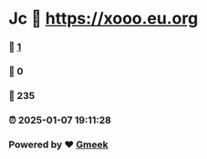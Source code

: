 #  Jc  :link: https://xooo.eu.org 
### :page_facing_up: [1](https://xooo.eu.org/tag.html) 
### :speech_balloon: 0 
### :hibiscus: 235 
### :alarm_clock: 2025-01-07 19:11:28 
### Powered by :heart: [Gmeek](https://github.com/Meekdai/Gmeek)
